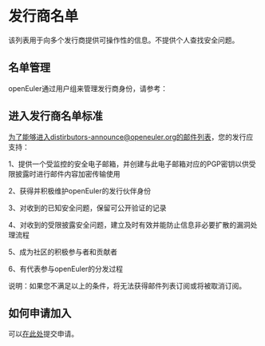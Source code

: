 # 发行商名单

该列表用于向多个发行商提供可操作性的信息。不提供个人查找安全问题。





## 名单管理

openEuler通过用户组来管理发行商身份，请参考：







## 进入发行商名单标准

为了能够进入distirbutors-announce@openeuler.org的邮件列表，您的发行应支持：

1、提供一个受监控的安全电子邮箱，并创建与此电子邮箱对应的PGP密钥以供受限披露时进行邮件内容加密传输使用

2、获得并积极维护openEuler的发行伙伴身份

3、对收到的已知安全问题，保留可公开验证的记录

4、对收到的受限披露安全问题，建立及时有效并能防止信息非必要扩散的漏洞处理流程

5、成为社区的积极参与者和贡献者

6、有代表参与openEuler的分发过程

说明：如果您不满足以上的条件，将无法获得邮件列表订阅或将被取消订阅。



## 如何申请加入

可以[在此处]()提交申请。